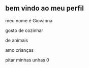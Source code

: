## bem vindo ao meu perfil 

meu nome é Giovanna 

gosto de cozinhar 

de animais 

amo crianças 

pitar minhas unhas 0
